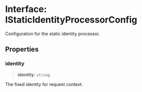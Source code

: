 # Interface: IStaticIdentityProcessorConfig

Configuration for the static identity processor.

## Properties

### identity

> **identity**: `string`

The fixed identity for request context.
